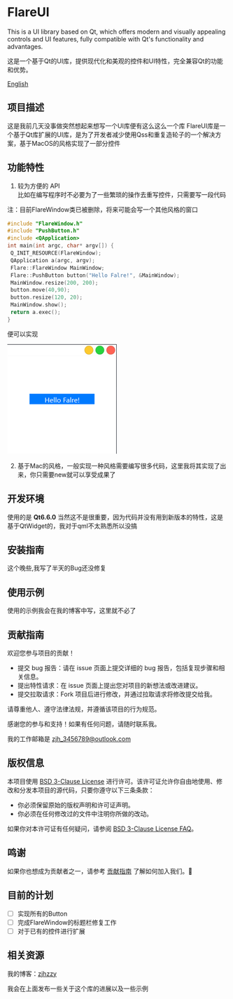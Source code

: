 # FlareUI

This is a UI library based on Qt, which offers modern and visually appealing controls and UI features, fully compatible with Qt's functionality and advantages.

这是一个基于Qt的UI库，提供现代化和美观的控件和UI特性，完全兼容Qt的功能和优势。

[English](README_EN.md)

## 项目描述

这是我前几天没事做突然想起来想写一个UI库便有这么这么一个库
FlareUI库是一个基于Qt库扩展的UI库，是为了开发者减少使用Qss和重复造轮子的一个解决方案，基于MacOS的风格实现了一部分控件

## 功能特性

1. 较为方便的 API<br>比如在编写程序时不必要为了一些繁琐的操作去重写控件，只需要写一段代码

注：目前FlareWindow类已被删除，将来可能会写一个其他风格的窗口

   ```cpp
   #include "FlareWindow.h"
   #include "PushButton.h"
   #include <QApplication>
   int main(int argc, char* argv[]) {
   	Q_INIT_RESOURCE(FlareWindow);
   	QApplication a(argc, argv);
   	Flare::FlareWindow MainWindow;
   	Flare::PushButton button("Hello Falre!", &MainWindow);
   	MainWindow.resize(200, 200);
   	button.move(40,90);
   	button.resize(120, 20);
   	MainWindow.show();
   	return a.exec();
   }
   ```

   便可以实现

   ![窗口代码](assets/MainWindow.png)

   

2. 基于Mac的风格，一般实现一种风格需要编写很多代码，这里我将其实现了出来，你只需要new就可以享受成果了

## 开发环境

使用的是 **Qt6.6.0** 当然这不是很重要，因为代码并没有用到新版本的特性，这是基于QtWidget的，我对于qml不太熟悉所以没搞

## 安装指南

这个晚些,我写了半天的Bug还没修复

## 使用示例

使用的示例我会在我的博客中写，这里就不必了

## 贡献指南

欢迎您参与项目的贡献！

- 提交 bug 报告：请在 issue 页面上提交详细的 bug 报告，包括复现步骤和相关信息。
- 提出特性请求：在 issue 页面上提出您对项目的新想法或改进建议。
- 提交拉取请求：Fork 项目后进行修改，并通过拉取请求将修改提交给我。

请尊重他人、遵守法律法规，并遵循该项目的行为规范。

感谢您的参与和支持！如果有任何问题，请随时联系我。

我的工作邮箱是 zjh_3456789@outlook.com

## 版权信息

本项目使用 [BSD 3-Clause License](https://opensource.org/licenses/BSD-3-Clause) 进行许可。该许可证允许你自由地使用、修改和分发本项目的源代码，只要你遵守以下三条条款：

- 你必须保留原始的版权声明和许可证声明。
- 你必须在任何修改过的文件中注明你所做的改动。

如果你对本许可证有任何疑问，请参阅 [BSD 3-Clause License FAQ](https://www.gnu.org/licenses/license-list.en.html#ModifiedBSD)。

## 鸣谢

如果你也想成为贡献者之一，请参考 [贡献指南](https://bing.vcanbb.top/web/#如何贡献) 了解如何加入我们。👏

## 目前的计划

- [ ] 实现所有的Button
- [ ] 完成FlareWindow的标题栏修复工作
- [ ] 对于已有的控件进行扩展

## 相关资源

我的博客：[zjhzzy](zjhzzy.github.io)

我会在上面发布一些关于这个库的进展以及一些示例
